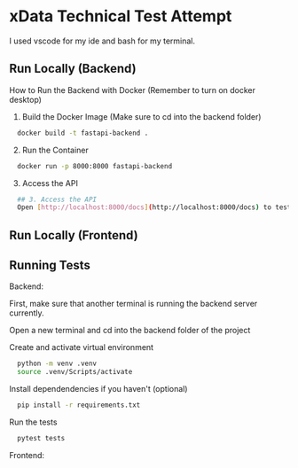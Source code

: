 # xData Technical Test Attempt

I used vscode for my ide and bash for my terminal.

## Run Locally (Backend)

How to Run the Backend with Docker (Remember to turn on docker desktop)

1. Build the Docker Image (Make sure to cd into the backend folder)

```bash
  docker build -t fastapi-backend .
```

2. Run the Container

```bash
  docker run -p 8000:8000 fastapi-backend
```

3. Access the API

```bash
  ## 3. Access the API
  Open [http://localhost:8000/docs](http://localhost:8000/docs) to test the endpoints.
```

## Run Locally (Frontend)

## Running Tests

Backend:

First, make sure that another terminal is running the backend server currently.

Open a new terminal and cd into the backend folder of the project

Create and activate virtual environment

```bash
  python -m venv .venv
  source .venv/Scripts/activate
```

Install dependendencies if you haven't (optional)

```bash
  pip install -r requirements.txt
```

Run the tests

```bash
  pytest tests
```

Frontend:
